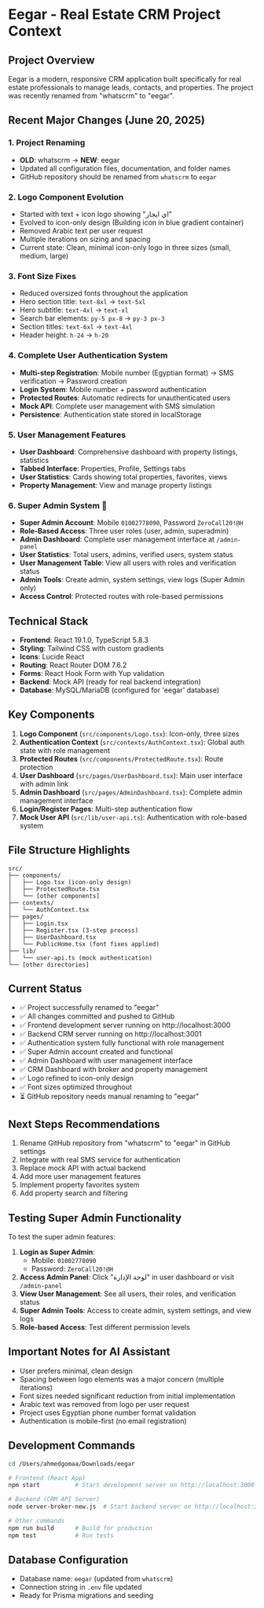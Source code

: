 # Eegar - Real Estate CRM Project Context

## Project Overview
Eegar is a modern, responsive CRM application built specifically for real estate professionals to manage leads, contacts, and properties. The project was recently renamed from "whatscrm" to "eegar".

## Recent Major Changes (June 20, 2025)

### 1. Project Renaming
- **OLD**: whatscrm → **NEW**: eegar
- Updated all configuration files, documentation, and folder names
- GitHub repository should be renamed from `whatscrm` to `eegar`

### 2. Logo Component Evolution
- Started with text + icon logo showing "اي ايجار" 
- Evolved to icon-only design (Building icon in blue gradient container)
- Removed Arabic text per user request
- Multiple iterations on sizing and spacing
- Current state: Clean, minimal icon-only logo in three sizes (small, medium, large)

### 3. Font Size Fixes
- Reduced oversized fonts throughout the application
- Hero section title: `text-8xl` → `text-5xl`
- Hero subtitle: `text-4xl` → `text-xl`
- Search bar elements: `py-5 px-8` → `py-3 px-3`
- Section titles: `text-6xl` → `text-4xl`
- Header height: `h-24` → `h-20`

### 4. Complete User Authentication System
- **Multi-step Registration**: Mobile number (Egyptian format) → SMS verification → Password creation
- **Login System**: Mobile number + password authentication
- **Protected Routes**: Automatic redirects for unauthenticated users
- **Mock API**: Complete user management with SMS simulation
- **Persistence**: Authentication state stored in localStorage

### 5. User Management Features
- **User Dashboard**: Comprehensive dashboard with property listings, statistics
- **Tabbed Interface**: Properties, Profile, Settings tabs
- **User Statistics**: Cards showing total properties, favorites, views
- **Property Management**: View and manage property listings

### 6. **Super Admin System** 🔐
- **Super Admin Account**: Mobile `01002778090`, Password `ZeroCall20!@H`
- **Role-Based Access**: Three user roles (user, admin, superadmin)
- **Admin Dashboard**: Complete user management interface at `/admin-panel`
- **User Statistics**: Total users, admins, verified users, system status
- **User Management Table**: View all users with roles and verification status
- **Admin Tools**: Create admin, system settings, view logs (Super Admin only)
- **Access Control**: Protected routes with role-based permissions

## Technical Stack
- **Frontend**: React 19.1.0, TypeScript 5.8.3
- **Styling**: Tailwind CSS with custom gradients
- **Icons**: Lucide React
- **Routing**: React Router DOM 7.6.2
- **Forms**: React Hook Form with Yup validation
- **Backend**: Mock API (ready for real backend integration)
- **Database**: MySQL/MariaDB (configured for 'eegar' database)

## Key Components
1. **Logo Component** (`src/components/Logo.tsx`): Icon-only, three sizes
2. **Authentication Context** (`src/contexts/AuthContext.tsx`): Global auth state with role management
3. **Protected Routes** (`src/components/ProtectedRoute.tsx`): Route protection
4. **User Dashboard** (`src/pages/UserDashboard.tsx`): Main user interface with admin link
5. **Admin Dashboard** (`src/pages/AdminDashboard.tsx`): Complete admin management interface
6. **Login/Register Pages**: Multi-step authentication flow
7. **Mock User API** (`src/lib/user-api.ts`): Authentication with role-based system

## File Structure Highlights
```
src/
├── components/
│   ├── Logo.tsx (icon-only design)
│   ├── ProtectedRoute.tsx
│   └── [other components]
├── contexts/
│   └── AuthContext.tsx
├── pages/
│   ├── Login.tsx
│   ├── Register.tsx (3-step process)
│   ├── UserDashboard.tsx
│   └── PublicHome.tsx (font fixes applied)
├── lib/
│   └── user-api.ts (mock authentication)
└── [other directories]
```

## Current Status
- ✅ Project successfully renamed to "eegar"
- ✅ All changes committed and pushed to GitHub
- ✅ Frontend development server running on http://localhost:3000
- ✅ Backend CRM server running on http://localhost:3001  
- ✅ Authentication system fully functional with role management
- ✅ Super Admin account created and functional
- ✅ Admin Dashboard with user management interface
- ✅ CRM Dashboard with broker and property management
- ✅ Logo refined to icon-only design
- ✅ Font sizes optimized throughout
- ⏳ GitHub repository needs manual renaming to "eegar"

## Next Steps Recommendations
1. Rename GitHub repository from "whatscrm" to "eegar" in GitHub settings
2. Integrate with real SMS service for authentication
3. Replace mock API with actual backend
4. Add more user management features
5. Implement property favorites system
6. Add property search and filtering

## Testing Super Admin Functionality
To test the super admin features:
1. **Login as Super Admin**: 
   - Mobile: `01002778090`
   - Password: `ZeroCall20!@H`
2. **Access Admin Panel**: Click "لوحة الإدارة" in user dashboard or visit `/admin-panel`
3. **View User Management**: See all users, their roles, and verification status
4. **Super Admin Tools**: Access to create admin, system settings, and view logs
5. **Role-based Access**: Test different permission levels

## Important Notes for AI Assistant
- User prefers minimal, clean design
- Spacing between logo elements was a major concern (multiple iterations)
- Font sizes needed significant reduction from initial implementation
- Arabic text was removed from logo per user request
- Project uses Egyptian phone number format validation
- Authentication is mobile-first (no email registration)

## Development Commands
```bash
cd /Users/ahmedgomaa/Downloads/eegar

# Frontend (React App)
npm start          # Start development server on http://localhost:3000

# Backend (CRM API Server)
node server-broker-new.js  # Start backend server on http://localhost:3001

# Other commands
npm run build      # Build for production
npm test           # Run tests
```

## Database Configuration
- Database name: `eegar` (updated from `whatscrm`)
- Connection string in `.env` file updated
- Ready for Prisma migrations and seeding

